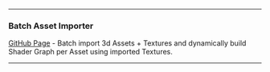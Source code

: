  ---
 ### Batch Asset Importer

[GitHub Page](https://github.com/BlakeXYZ/Blender-Tools/tree/main/_batch_asset_importer) - Batch import 3d Assets + Textures and dynamically build Shader Graph per Asset using imported Textures.

---
